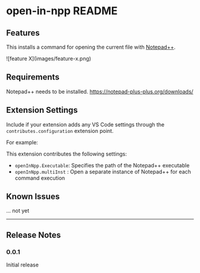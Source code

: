 # open-in-npp README

## Features

This installs a command for opening the current file with [Notepad++](https://notepad-plus-plus.org/).

\!\[feature X\]\(images/feature-x.png\)


## Requirements

Notepad++ needs to be installed.
https://notepad-plus-plus.org/downloads/

## Extension Settings

Include if your extension adds any VS Code settings through the `contributes.configuration` extension point.

For example:

This extension contributes the following settings:

* `openInNpp.Executable`: Specifies the path of the Notepad++ executable
* `openInNpp.multiInst` : Open a separate instance of Notepad++ for each command execution

## Known Issues

... not yet

-----------------------------------------------------------------------------------------------------------

## Release Notes

### 0.0.1

Initial release